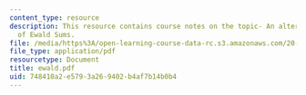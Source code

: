 ```yaml
---
content_type: resource
description: This resource contains course notes on the topic- An alternative derivation
  of Ewald Sums.
file: /media/https%3A/open-learning-course-data-rc.s3.amazonaws.com/20-482j-foundations-of-algorithms-and-computational-techniques-in-systems-biology-spring-2006/748410a2e5793a269402b4af7b14b0b4_ewald.pdf
file_type: application/pdf
resourcetype: Document
title: ewald.pdf
uid: 748410a2-e579-3a26-9402-b4af7b14b0b4
---
```

